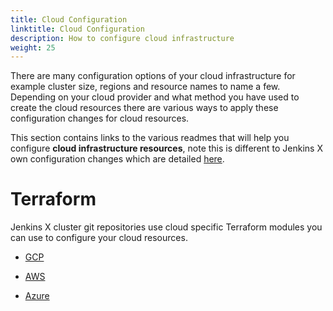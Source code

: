 ```yaml
---
title: Cloud Configuration
linktitle: Cloud Configuration
description: How to configure cloud infrastructure
weight: 25
---
```


There are many configuration options of your cloud infrastructure for example cluster size, regions and resource names to name a few.  Depending on your cloud provider and what method you have used to create the cloud resources there are various ways to apply these configuration changes for cloud resources.

This section contains links to the various readmes that will help you configure __cloud infrastructure resources__, note this is different to Jenkins X own configuration changes which are detailed [here](/docs/v3/guides/config/).

# Terraform

Jenkins X cluster git repositories use cloud specific Terraform modules you can use to configure your cloud resources.

* <a href="https://github.com/jenkins-x/terraform-google-jx#inputs" class="btn bg-primary text-light">GCP</a>

* <a href="https://github.com/jenkins-x/terraform-aws-eks-jx#inputs" class="btn bg-primary text-light">AWS</a>

* <a href="https://github.com/jenkins-x/terraform-azurerm-jx#inputs" class="btn bg-primary text-light">Azure</a>